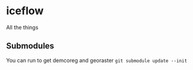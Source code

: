 # iceflow
All the things

## Submodules
You can run to get demcoreg and georaster
`git submodule update --init`

